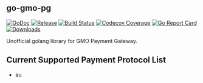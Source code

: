 go-gmo-pg
----

[![GoDoc][1]][2] [![Release][5]][6] [![Build Status][7]][8] [![Codecov Coverage][11]][12] [![Go Report Card][13]][14] [![Downloads][15]][16]

[1]: https://godoc.org/github.com/evalphobia/go-gmo-pg?status.svg
[2]: https://godoc.org/github.com/evalphobia/go-gmo-pg
[3]: https://img.shields.io/badge/License-MIT-blue.svg
[4]: LICENSE.md
[5]: https://img.shields.io/github/release/evalphobia/go-gmo-pg.svg
[6]: https://github.com/evalphobia/go-gmo-pg/releases/latest
[7]: https://travis-ci.org/evalphobia/go-gmo-pg.svg?branch=master
[8]: https://travis-ci.org/evalphobia/go-gmo-pg
[9]: https://coveralls.io/repos/evalphobia/go-gmo-pg/badge.svg?branch=master&service=github
[10]: https://coveralls.io/github/evalphobia/go-gmo-pg?branch=master
[11]: https://codecov.io/github/evalphobia/go-gmo-pg/coverage.svg?branch=master
[12]: https://codecov.io/github/evalphobia/go-gmo-pg?branch=master
[13]: https://goreportcard.com/badge/github.com/evalphobia/go-gmo-pg
[14]: https://goreportcard.com/report/github.com/evalphobia/go-gmo-pg
[15]: https://img.shields.io/github/downloads/evalphobia/go-gmo-pg/total.svg?maxAge=1800
[16]: https://github.com/evalphobia/go-gmo-pg/releases
[17]: https://img.shields.io/github/stars/evalphobia/go-gmo-pg.svg
[18]: https://github.com/evalphobia/go-gmo-pg/stargazers
[19]: https://codeclimate.com/github/evalphobia/go-gmo-pg/badges/gpa.svg
[20]: https://codeclimate.com/github/evalphobia/go-gmo-pg
[21]: https://bettercodehub.com/edge/badge/evalphobia/go-gmo-pg?branch=master
[22]: https://bettercodehub.com/

Unofficial golang library for GMO Payment Gateway.

## Current Supported Payment Protocol List

- au

